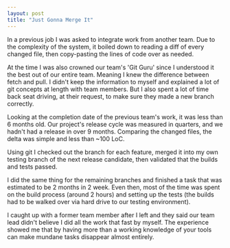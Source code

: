 ```yaml
---
layout: post
title: "Just Gonna Merge It"
---
```


In a previous job I was asked to integrate work from another team. Due to the complexity of the system, it boiled down to reading a diff of every changed file, then copy-pasting the lines of code over as needed.

At the time I was also crowned our team's 'Git Guru' since I understood it the best out of our entire team. Meaning I knew the difference between fetch and pull. I didn't keep the information to myself and explained a lot of git concepts at length with team members. But I also spent a lot of time back seat driving, at their request, to make sure they made a new branch correctly.

Looking at the completion date of the previous team's work, it was less than 6 months old. Our project's release cycle was measured in quarters, and we hadn't had a release in over 9 months. Comparing the changed files, the delta was simple and less than ~100 LoC.

Using git I checked out the branch for each feature, merged it into my own testing branch of the next release candidate, then validated that the builds and tests passed.

I did the same thing for the remaining branches and finished a task that was estimated to be 2 months in 2 week. Even then, most of the time was spent on the build process (around 2 hours) and setting up the tests (the builds had to be walked over via hard drive to our testing environment).

I caught up with a former team member after I left and they said our team lead didn't believe I did all the work that fast by myself. The experience showed me that by having more than a working knowledge of your tools can make mundane tasks disappear almost entirely.